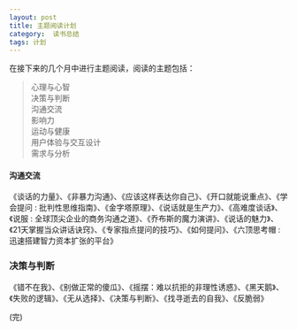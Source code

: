 ```yaml
---
layout: post
title: 主题阅读计划
category:  读书总结
tags: 计划
---
```

在接下来的几个月中进行主题阅读，阅读的主题包括：

> 心理与心智     
> 决策与判断         
> 沟通交流       
> 影响力       
> 运动与健康     
> 用户体验与交互设计     
> 需求与分析      

#### 沟通交流
《谈话的力量》、《非暴力沟通》、《应该这样表达你自己》、《开口就能说重点》、《学会提问 : 批判性思维指南》、《金字塔原理》、《说话就是生产力》、《高难度谈话》、《说服 : 全球顶尖企业的商务沟通之道》、《乔布斯的魔力演讲》、《说话的魅力》、《21天掌握当众讲话诀窍》、《专家指点提问的技巧》、《如何提问》、《六顶思考帽 : 迅速搭建智力资本扩张的平台》

### 决策与判断
《错不在我》、《别做正常的傻瓜》、《摇摆：难以抗拒的非理性诱惑》、《黑天鹅》、《失败的逻辑》、《无从选择》、《决策与判断》、《找寻逝去的自我》、《反脆弱》

(完)





